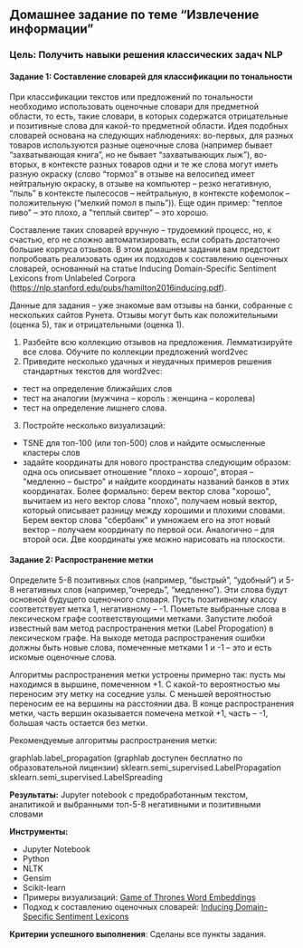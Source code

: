 <h2>Домашнее задание по теме “Извлечение информации”</h2>

<h3>Цель: Получить навыки решения классических задач NLP</h3>

<h4>Задание 1: Составление словарей для классификации по тональности</h4>

При классификации текстов или предложений по тональности необходимо использовать оценочные словари для предметной области, то есть, такие словари, в которых содержатся отрицательные и позитивные слова для какой-то предметной области. Идея подобных словарей основана на следующих наблюдениях: во-первых, для разных товаров используются разные оценочные слова (например бывает “захватывающая книга”, но не бывает “захватывающих лыж”), во-вторых, в контексте разных товаров одни и те же слова могут иметь разную окраску (слово “тормоз” в отзыве на велосипед имеет нейтральную окраску, в отзыве на компьютер – резко негативную, “пыль” в контексте пылесосов – нейтральную, в контексте кофемолок – положительную (“мелкий помол в пыль”)). Еще один пример: "теплое пиво" – это плохо, а "теплый свитер" – это хорошо.

Составление таких словарей вручную – трудоемкий процесс, но, к счастью, его не сложно автоматизировать, если собрать достаточно большие корпуса отзывов. В этом домашнем задании вам предстоит попробовать реализовать один их подходов к составлению оценочных словарей, основанный на статье Inducing Domain-Specific Sentiment Lexicons from Unlabeled Corpora (https://nlp.stanford.edu/pubs/hamilton2016inducing.pdf).

Данные для задания – уже знакомые вам отзывы на банки, собранные с нескольких сайтов Рунета. Отзывы могут быть как положительными (оценка 5), так и отрицательными (оценка 1).

1. Разбейте всю коллекцию отзывов на предложения. Лемматизируйте все слова.
   Обучите по коллекции предложений word2vec
2. Приведите несколько удачных и неудачных примеров решения стандартных текстов для word2vec:
  - тест на определение ближайших слов
  - тест на аналогии (мужчина – король : женщина – королева)
  - тест на определение лишнего слова.
3. Постройте несколько визуализаций:
  - TSNE для топ-100 (или топ-500) слов и найдите осмысленные кластеры слов
  - задайте координаты для нового пространства следующим образом: одна ось описывает отношение "плохо – хорошо", вторая – "медленно – быстро" и найдите координаты названий банков в этих координатах. Более формально: берем вектор слова "хорошо", вычитаем из него вектор слова "плохо", получаем новый вектор, который описывает разницу между хорошими и плохими словами. Берем вектор слова "сбербанк" и умножаем его на этот новый вектор – получаем координату по первой оси. Аналогично – для второй оси. Две координаты уже можно нарисовать на плоскости.


<h4>Задание 2:  Распространение метки</h4>
Определите 5-8 позитивных слов (например, “быстрый”, “удобный”) и 5-8 негативных слов (например,“очередь”, “медленно”). Эти слова будут основной будущего оценочного словаря. Пусть позитивному классу соответствует метка 1, негативному – -1. Пометьте выбранные слова в лексическом графе соответствующими метками. Запустите любой известный вам метод распространения метки (Label Propogation) в лексическом графе. На выходе метода распространения ошибки должны быть новые слова, помеченные метками 1 и -1 – это и есть искомые оценочные слова.

Алгоритмы распространения метки устроены примерно так: пусть мы находимся в выршине, помеченном +1. С какой-то вероятностью мы переносим эту метку на соседние узлы. С меньшей вероятностью переносим ее на вершины на расстоянии два. В конце распространения метки, часть вершин оказывается помечена меткой +1, часть – -1, большая часть остается без метки.

Рекомендуемые алгоритмы распространения метки:

graphlab.label_propagation (graphlab доступен бесплатно по образовательной лицензии)
sklearn.semi_supervised.LabelPropagation
sklearn.semi_supervised.LabelSpreading

<b>Результаты:</b>
Jupyter notebook с предобработанным текстом, аналитикой и выбранными топ-5-8 негативными и позитивными словами

<b>Инструменты:</b>
- Jupyter Notebook 
- Python 
- NLTK
- Gensim 
- Scikit-learn
- Примеры визуализаций: <a href="https://towardsdatascience.com/game-of-thrones-word-embeddings-does-r-l-j-part-2-30290b1c0b4b">Game of Thrones Word Embeddings</a>
- Подход к составлению оценочных словарей: <a href="https://nlp.stanford.edu/pubs/hamilton2016inducing.pdf">Inducing Domain-Specific Sentiment Lexicons</a>

<b>Критерии успешного выполнения</b>: Сделаны все пункты задания.

